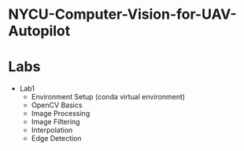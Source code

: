 # NYCU-Computer-Vision-for-UAV-Autopilot

# Labs 
- Lab1
    - Environment Setup (conda virtual environment)
    - OpenCV Basics
    - Image Processing
    - Image Filtering
    - Interpolation
    - Edge Detection

    